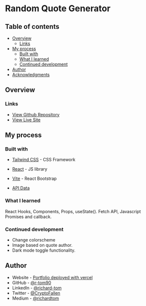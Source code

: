 # Random Quote Generator

## Table of contents

- [Overview](#overview)
  - [Links](#links)
- [My process](#my-process)
  - [Built with](#built-with)
  - [What I learned](#what-i-learned)
  - [Continued development](#continued-development)
- [Author](#author)
- [Acknowledgments](#acknowledgments)

## Overview

### Links

- [View Github Repository](https://github.com/r-tom90/random-quote-generator.git)
- [View Live Site]()

## My process

### Built with

- [Tailwind CSS](https://tailwindcss.com/) - CSS Framework
- [React](https://reactjs.org/) - JS library
- [Vite](https://vitejs.dev/) - React Bootstrap

- [API Data](https://type.fit/api/quotes)

### What I learned

React Hooks, Components, Props, useState(). Fetch API, Javascript Promises and callback.

### Continued development

- Change colorscheme
- Image based on quote author.
- Dark mode toggle functionality.

## Author

- Website - [Portfolio deployed with vercel](https://richard-tom-portolio.vercel.app/)
- GitHub - [@r-tom90](https://github.com/r-tom90)
- LinkedIn - [@richard-tom](https://www.linkedin.com/in/richard-tom-81b0956b/)
- Twitter - [@CryptoFallen](https://twitter.com/CryptoFallen)
- Medium - [@richardtom](https://medium.com/@richardtom_79153)
